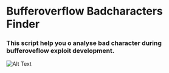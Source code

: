 # Bufferoverflow Badcharacters Finder

### This script help you o analyse bad character during bufferoveflow exploit development.

![Alt Text](https://github.com/crazywifi/BufferOverflow_Badcharacters/blob/master/Bufferoverflow_Badcharacters_Finder.gif)
